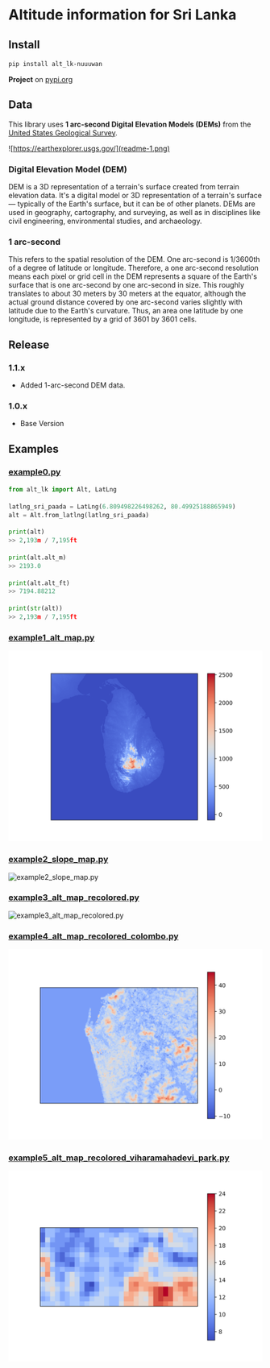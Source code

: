 # Altitude information for Sri Lanka

## Install

```bash
pip install alt_lk-nuuuwan
```

**Project** on [pypi.org](https://pypi.org/project/alt-lk-nuuuwan/)

## Data

This library uses **1 arc-second Digital Elevation Models (DEMs)** from the [United States Geological Survey](https://earthexplorer.usgs.gov/).

![https://earthexplorer.usgs.gov/](readme-1.png)

### Digital Elevation Model (DEM)

DEM is a 3D representation of a terrain's surface created from terrain elevation data. It's a digital model or 3D representation of a terrain's surface — typically of the Earth's surface, but it can be of other planets. DEMs are used in geography, cartography, and surveying, as well as in disciplines like civil engineering, environmental studies, and archaeology.

### 1 arc-second

This refers to the spatial resolution of the DEM. One arc-second is 1/3600th of a degree of latitude or longitude. Therefore, a one arc-second resolution means each pixel or grid cell in the DEM represents a square of the Earth's surface that is one arc-second by one arc-second in size. This roughly translates to about 30 meters by 30 meters at the equator, although the actual ground distance covered by one arc-second varies slightly with latitude due to the Earth's curvature. Thus, an area one latitude by one longitude, is represented by a grid of 3601 by 3601 cells.

## Release

### 1.1.x

* Added 1-arc-second DEM data.

### 1.0.x

* Base Version

## Examples

### [example0.py](examples/example0.py)

```python
from alt_lk import Alt, LatLng

latlng_sri_paada = LatLng(6.809498226498262, 80.49925188865949)
alt = Alt.from_latlng(latlng_sri_paada)

print(alt)
>> 2,193m / 7,195ft

print(alt.alt_m)
>> 2193.0

print(alt.alt_ft)
>> 7194.88212

print(str(alt))
>> 2,193m / 7,195ft

```

### [example1_alt_map.py](examples/example1_alt_map.py)

![example1_alt_map.py](examples/example1_alt_map.py.png)

### [example2_slope_map.py](examples/example2_slope_map.py)

![example2_slope_map.py](examples/example2_slope_map.py.png)

### [example3_alt_map_recolored.py](examples/example3_alt_map_recolored.py)

![example3_alt_map_recolored.py](examples/example3_alt_map_recolored.py.png)

### [example4_alt_map_recolored_colombo.py](examples/example4_alt_map_recolored_colombo.py)

![example4_alt_map_recolored_colombo.py](examples/example4_alt_map_recolored_colombo.py.png)

### [example5_alt_map_recolored_viharamahadevi_park.py](examples/example5_alt_map_recolored_viharamahadevi_park.py)

![example5_alt_map_recolored_viharamahadevi_park.py](examples/example5_alt_map_recolored_viharamahadevi_park.py.png)